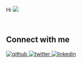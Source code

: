Hi ![](https://user-images.githubusercontent.com/18350557/176309783-0785949b-9127-417c-8b55-ab5a4333674e.gif)
    
<br/>  

## Connect with me  
<div align="left">
<a href="https://github.com/https://github.com/eogf" target="_blank">
<img src=https://img.shields.io/badge/github-%2324292e.svg?&style=for-the-badge&logo=github&logoColor=white alt=github style="margin-bottom: 5px;" />
</a>
<a href="https://twitter.com/@eogforde" target="_blank">
<img src=https://img.shields.io/badge/twitter-%2300acee.svg?&style=for-the-badge&logo=twitter&logoColor=white alt=twitter style="margin-bottom: 5px;" />
</a>
<a href="https://www.linkedin.com/in/eoghanforde/" target="_blank">
<img src=https://img.shields.io/badge/linkedin-%231E77B5.svg?&style=for-the-badge&logo=linkedin&logoColor=white alt=linkedin style="margin-bottom: 5px;" />
</a>  
</div>  
    
<br/>  

